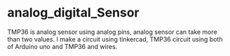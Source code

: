 # analog_digital_Sensor
TMP36 is analog sensor using analog pins, analog sensor can take more than two values.  I make a circuit using tinkercad, TMP36 circuit using both of Arduino uno and TMP36 and wires.
